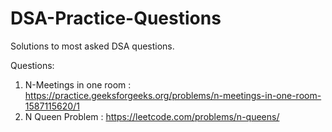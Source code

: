 # DSA-Practice-Questions
Solutions to most asked DSA questions.

Questions:
1) N-Meetings in one room : https://practice.geeksforgeeks.org/problems/n-meetings-in-one-room-1587115620/1
2) N Queen Problem : https://leetcode.com/problems/n-queens/
